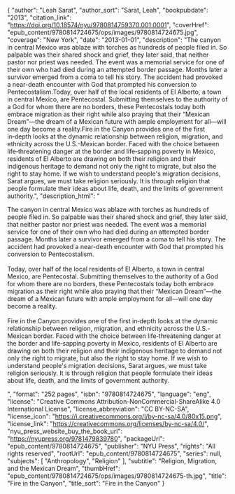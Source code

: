{
  "author": "Leah Sarat",
  "author_sort": "Sarat, Leah",
  "bookpubdate": "2013",
  "citation_link": "https://doi.org/10.18574/nyu/9780814759370.001.0001",
  "coverHref": "epub_content/9780814724675/ops/images/9780814724675.jpg",
  "coverage": "New York",
  "date": "2013-01-01",
  "description": "The canyon in central Mexico was ablaze with torches as hundreds of people filed in. So palpable was their shared shock and grief, they later said, that neither pastor nor priest was needed. The event was a memorial service for one of their own who had died during an attempted border passage. Months later a survivor emerged from a coma to tell his story. The accident had provoked a near-death encounter with God that prompted his conversion to Pentecostalism.Today, over half of the local residents of El Alberto, a town in central Mexico, are Pentecostal. Submitting themselves to the authority of a God for whom there are no borders, these Pentecostals today both embrace migration as their right while also praying that their “Mexican Dream”—the dream of a Mexican future with ample employment for all—will one day become a reality.Fire in the Canyon provides one of the first in‑depth looks at the dynamic relationship between religion, migration, and ethnicity across the U.S.-Mexican border. Faced with the choice between life‑threatening danger at the border and life‑sapping poverty in Mexico, residents of El Alberto are drawing on both their religion and their indigenous heritage to demand not only the right to migrate, but also the right to stay home. If we wish to understand people's migration decisions, Sarat argues, we must take religion seriously. It is through religion that people formulate their ideas about life, death, and the limits of government authority.",
  "description_html": "<p>The canyon in central Mexico was ablaze with torches as hundreds of people filed in. So palpable was their shared shock and grief, they later said, that neither pastor nor priest was needed. The event was a memorial service for one of their own who had died during an attempted border passage. Months later a survivor emerged from a coma to tell his story. The accident had provoked a near-death encounter with God that prompted his conversion to Pentecostalism.<br><br>Today, over half of the local residents of El Alberto, a town in central Mexico, are Pentecostal. Submitting themselves to the authority of a God for whom there are no borders, these Pentecostals today both embrace migration as their right while also praying that their “Mexican Dream”—the dream of a Mexican future with ample employment for all—will one day become a reality.<br><br>Fire in the Canyon provides one of the first in‑depth looks at the dynamic relationship between religion, migration, and ethnicity across the U.S.-Mexican border. Faced with the choice between life‑threatening danger at the border and life‑sapping poverty in Mexico, residents of El Alberto are drawing on both their religion and their indigenous heritage to demand not only the right to migrate, but also the right to stay home. If we wish to understand people's migration decisions, Sarat argues, we must take religion seriously. It is through religion that people formulate their ideas about life, death, and the limits of government authority.</p>",
  "format": "252 pages",
  "isbn": "9780814724675",
  "language": "eng",
  "license": "Creative Commons Attribution-NonCommercial-ShareAlike 4.0 International License",
  "license_abbreviation": "CC BY-NC-SA",
  "license_icon": "https://i.creativecommons.org/l/by-nc-sa/4.0/80x15.png",
  "license_link": "https://creativecommons.org/licenses/by-nc-sa/4.0/",
  "nyu_press_website_buy_the_book_url": "https://nyupress.org/9781479839780",
  "packageUrl": "epub_content/9780814724675",
  "publisher": "NYU Press",
  "rights": "All rights reserved",
  "rootUrl": "epub_content/9780814724675",
  "series": null,
  "subjects": [
    "Anthropology",
    "Religion"
  ],
  "subtitle": "Religion, Migration, and the Mexican Dream",
  "thumbHref": "epub_content/9780814724675/ops/images/9780814724675-th.jpg",
  "title": "Fire in the Canyon",
  "title_sort": "Fire in the Canyon"
}
